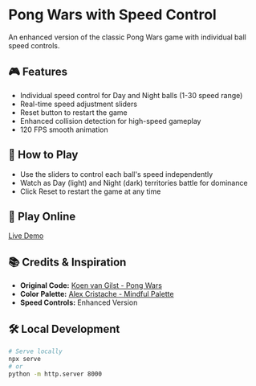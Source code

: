# Pong Wars with Speed Control

An enhanced version of the classic Pong Wars game with individual ball speed controls.

## 🎮 Features
- Individual speed control for Day and Night balls (1-30 speed range)
- Real-time speed adjustment sliders
- Reset button to restart the game
- Enhanced collision detection for high-speed gameplay
- 120 FPS smooth animation

## 🎯 How to Play
- Use the sliders to control each ball's speed independently
- Watch as Day (light) and Night (dark) territories battle for dominance
- Click Reset to restart the game at any time

## 🚀 Play Online
[Live Demo](https://nursultantilek.github.io/pong-wars/)

## 📚 Credits & Inspiration
- **Original Code:** [Koen van Gilst - Pong Wars](https://github.com/vnglst/pong-wars)
- **Color Palette:** [Alex Cristache - Mindful Palette](https://twitter.com/AlexCristache/status/1738610343499157872)
- **Speed Controls:** Enhanced Version

## 🛠 Local Development
```bash
# Serve locally
npx serve
# or
python -m http.server 8000